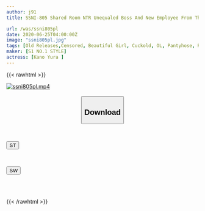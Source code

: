 ```yaml
---
author: j91
title: SSNI-805 Shared Room NTR Unequaled Boss And New Employee From The Morning To The Evening, A Business Trip Night That Was Devoured By Affair Sex Yura Kano

url: /was/ssni805pl
date: 2020-06-25T04:00:00Z
image: "ssni805pl.jpg"
tags: [Old Releases,Censored, Beautiful Girl, Cuckold, OL, Pantyhose, Risky Mosaic, Slender, Solowork]
maker: [S1 NO.1 STYLE]
actress: [Kano Yura ]
---
```



{{< rawhtml >}}

<div class="video" data-videoid="PJ7k0xZ3vWH0OKL">
    <a href="javascript:;">
        <img src="/was/ssni805pl/ssni805pl.jpg" width="WIDTH" height="HEIGHT" alt="ssni805pl.mp4" loading="lazy">
    </a>
</div>

<script type="text/javascript" src="https://j91.asia/asset/on-demand-st.js"></script>

<br>
  <link rel="stylesheet" href="https://j91.asia/asset/bs5.css">
  
  <center>
  <button class="btn btn-primary" type="button" data-bs-toggle="collapse" data-bs-target=".multi-collapse" aria-expanded="false" aria-controls="multiCollapseExample1 multiCollapseExample2"><h2>Download</h2></button></center>
</p>
<div class="row">
  <div class="col">
    <div class="collapse multi-collapse" id="multiCollapseExample1">
      <div class="card card-body">
	      	      <br>
<div class="buttons">  
<p><a href="https://streamtape.to/v/PJ7k0xZ3vWH0OKL" target="_blank"><button class="btn-hover color-3"><i class="fa fa-download"></i> ST</button></a></p></div>
    </div>
  </div>
</div>
  <div class="col">
    <div class="collapse multi-collapse" id="multiCollapseExample2">
      <div class="card card-body">
	      <br>
<div class="buttons">
<p><a href="https://flaswish.com/wvfvh6rg6re6" target="_blank"><button class="btn-hover color-2"><i class="fa fa-download"></i> SW</button></a></p></div>
<br><br>
      </div>
    </div>
  </div>
</div>

{{< /rawhtml >}}